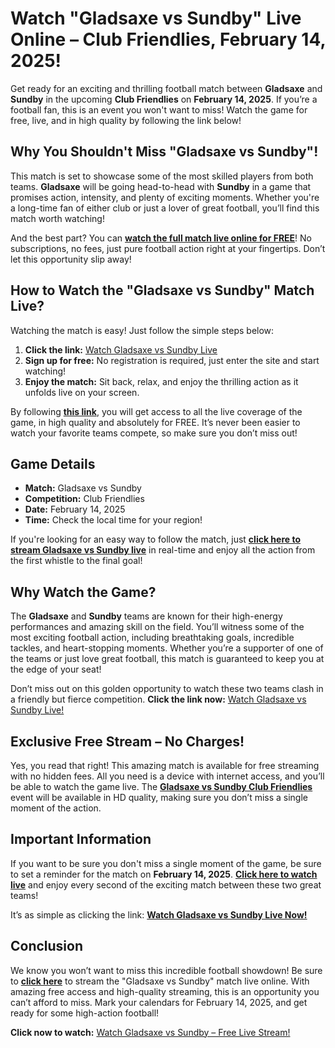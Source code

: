 # Watch "Gladsaxe vs Sundby" Live Online – Club Friendlies, February 14, 2025!

Get ready for an exciting and thrilling football match between **Gladsaxe** and **Sundby** in the upcoming **Club Friendlies** on **February 14, 2025**. If you’re a football fan, this is an event you won't want to miss! Watch the game for free, live, and in high quality by following the link below!

## Why You Shouldn't Miss "Gladsaxe vs Sundby"!

This match is set to showcase some of the most skilled players from both teams. **Gladsaxe** will be going head-to-head with **Sundby** in a game that promises action, intensity, and plenty of exciting moments. Whether you're a long-time fan of either club or just a lover of great football, you’ll find this match worth watching!

And the best part? You can **[watch the full match live online for FREE](https://tinyurl.com/livestreamfreeo?st=Gladsaxe+vs+Sundby&si=ghc)**! No subscriptions, no fees, just pure football action right at your fingertips. Don’t let this opportunity slip away!

## How to Watch the "Gladsaxe vs Sundby" Match Live?

Watching the match is easy! Just follow the simple steps below:

1. **Click the link:** [Watch Gladsaxe vs Sundby Live](https://tinyurl.com/livestreamfreeo?st=Gladsaxe+vs+Sundby&si=ghc)
2. **Sign up for free:** No registration is required, just enter the site and start watching!
3. **Enjoy the match:** Sit back, relax, and enjoy the thrilling action as it unfolds live on your screen.

By following **[this link](https://tinyurl.com/livestreamfreeo?st=Gladsaxe+vs+Sundby&si=ghc)**, you will get access to all the live coverage of the game, in high quality and absolutely for FREE. It’s never been easier to watch your favorite teams compete, so make sure you don’t miss out!

## Game Details

- **Match:** Gladsaxe vs Sundby
- **Competition:** Club Friendlies
- **Date:** February 14, 2025
- **Time:** Check the local time for your region!

If you're looking for an easy way to follow the match, just [**click here to stream Gladsaxe vs Sundby live**](https://tinyurl.com/livestreamfreeo?st=Gladsaxe+vs+Sundby&si=ghc) in real-time and enjoy all the action from the first whistle to the final goal!

## Why Watch the Game?

The **Gladsaxe** and **Sundby** teams are known for their high-energy performances and amazing skill on the field. You’ll witness some of the most exciting football action, including breathtaking goals, incredible tackles, and heart-stopping moments. Whether you’re a supporter of one of the teams or just love great football, this match is guaranteed to keep you at the edge of your seat!

Don’t miss out on this golden opportunity to watch these two teams clash in a friendly but fierce competition. **Click the link now:** [Watch Gladsaxe vs Sundby Live!](https://tinyurl.com/livestreamfreeo?st=Gladsaxe+vs+Sundby&si=ghc)

## Exclusive Free Stream – No Charges!

Yes, you read that right! This amazing match is available for free streaming with no hidden fees. All you need is a device with internet access, and you’ll be able to watch the game live. The **[Gladsaxe vs Sundby Club Friendlies](https://tinyurl.com/livestreamfreeo?st=Gladsaxe+vs+Sundby&si=ghc)** event will be available in HD quality, making sure you don’t miss a single moment of the action.

## Important Information

If you want to be sure you don't miss a single moment of the game, be sure to set a reminder for the match on **February 14, 2025**. **[Click here to watch live](https://tinyurl.com/livestreamfreeo?st=Gladsaxe+vs+Sundby&si=ghc)** and enjoy every second of the exciting match between these two great teams!

It’s as simple as clicking the link: [**Watch Gladsaxe vs Sundby Live Now!**](https://tinyurl.com/livestreamfreeo?st=Gladsaxe+vs+Sundby&si=ghc)

## Conclusion

We know you won’t want to miss this incredible football showdown! Be sure to **[click here](https://tinyurl.com/livestreamfreeo?st=Gladsaxe+vs+Sundby&si=ghc)** to stream the "Gladsaxe vs Sundby" match live online. With amazing free access and high-quality streaming, this is an opportunity you can’t afford to miss. Mark your calendars for February 14, 2025, and get ready for some high-action football!

**Click now to watch:** [Watch Gladsaxe vs Sundby – Free Live Stream!](https://tinyurl.com/livestreamfreeo?st=Gladsaxe+vs+Sundby&si=ghc)
